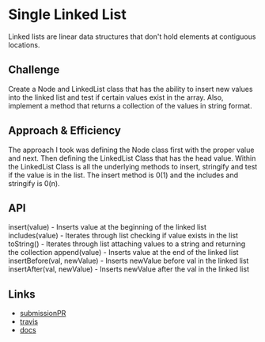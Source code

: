 # Single Linked List
Linked lists are linear data structures that don't hold elements at contiguous locations.

## Challenge
Create a Node and LinkedList class that has the ability to insert new values into the linked list and test if certain values exist in the array. Also, implement a method that returns a collection of the values in string format.

## Approach & Efficiency
The approach I took was defining the Node class first with the proper value and next. Then defining the LinkedList Class that has the head value. Within the LinkedList Class is all the underlying methods to insert, stringify and test if the value is in the list. The insert method is 0(1) and the includes and stringify is 0(n).

## API
insert(value) - Inserts value at the beginning of the linked list
includes(value) - Iterates through list checking if value exists in the list
toString() - Iterates through list attaching values to a string and returning the collection
append(value) - Inserts value at the end of the linked list
insertBefore(val, newValue) - Inserts newValue before val in the linked list
insertAfter(val, newValue) - Inserts newValue after the val in the linked list

## Links
* [submissionPR](https://github.com/trevorthompson-401-advanced-javascript/data-structures-and-algorithms/pull/11)
* [travis](https://travis-ci.com/trevorthompson-401-advanced-javascript/data-structures-and-algorithms/builds/144240606)
* [docs](/docs)
